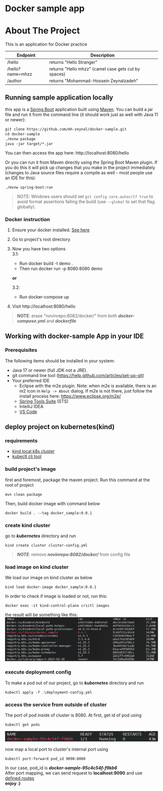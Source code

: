 # Docker sample app

# About The Project
This is an application for Docker practice

|Endpoint | Description  |
|--------------------------|---|
|/hello | returns "Hello Stranger" |
|/hello?name=mhzz | returns "Hello mhzz" (camel case gets cut by spaces)|
|/author | returns "Mohammad-Hossein Zeynalzadeh" |

## Running sample application locally
this app is a [Spring Boot](https://spring.io/guides/gs/spring-boot) application built using [Maven](https://spring.io/guides/gs/maven/). You can build a jar file and run it from the command line (it should work just as well with Java 11 or newer):


```
git clone https://github.com/mh-zeynal/docker-sample.git
cd docker-sample
./mvnw package
java -jar target/*.jar
```

You can then access the app here: http://localhost:8080/hello


Or you can run it from Maven directly using the Spring Boot Maven plugin. If you do this it will pick up changes that you make in the project immediately (changes to Java source files require a compile as well - most people use an IDE for this):

```
./mvnw spring-boot:run
```

> NOTE: Windows users should set `git config core.autocrlf true` to avoid format assertions failing the build (use `--global` to set that flag globally).

### Docker instruction

1. Ensure your docker installed. [See here](https://www.docker.com/products/docker-desktop)

2. Go to project's root directory

3. Now you have two options  
    3.1:
    - Run docker build -t demo .  
    - Then run docker run -p 8080:8080 demo  
    
    **or**

    3.2:
    - Run docker-compose up  

5. Visit http://localhost:8080/hello

>**NOTE**: erase "novinrepo:8082/docker/" from both ***docker-compose.yml*** and ***dockerfile***

## Working with docker-sample App in your IDE

### Prerequisites
The following items should be installed in your system:
* Java 17 or newer (full JDK not a JRE).
* git command line tool (https://help.github.com/articles/set-up-git)
* Your preferred IDE
    * Eclipse with the m2e plugin. Note: when m2e is available, there is an m2 icon in `Help -> About` dialog. If m2e is
      not there, just follow the install process here: https://www.eclipse.org/m2e/
    * [Spring Tools Suite](https://spring.io/tools) (STS)
    * IntelliJ IDEA
    * [VS Code](https://code.visualstudio.com)

## deploy project on kubernetes(kind)

### requirements

* [kind local k8s cluster](https://kind.sigs.k8s.io/)
* [kubectl cli tool](https://kubernetes.io/docs/tasks/tools/)

### build project's image
first and foremost, package the maven project. Run this command at the root of project
```
mvn clean package
```
Then, build docker image with command below
```
docker build . --tag docker_sample:0.0.1
```
### create kind cluster
go to ***kubernetes*** directory and run
```
kind create cluster cluster-config.yml
```
>***NOTE***: remove ***novinrepo:8082/docker/*** from config file

### load image on kind cluster
We load our image on kind cluster as below
```
kind load docker-image docker_sample:0.0.1
```
In order to check if image is loaded or not, run this:
```
docker exec -it kind-control-plane crictl images
```
the result will be something like this:
![comamnd image](/readme-resouces/list-of-cluster-images.png)

### execute deployment config
To make a pod out of our project, go to ***kubernetes*** directory and run
```
kubectl apply -f .\deployment-config.yml
```
### access the service from outside of cluster
The port of pod inside of cluster is 8080.
At first, get id of pod using
```
kubectl get pods
```
![pods image](/readme-resouces/list-of-cluster-pods.png)

now map a local port to cluster's internal port using
```
kubectl port-forward pod_id 9090:8080
```
In our case, pod_id is ***docker-sample-95c4c54f-f9kb6***  
After port mapping, we can send request to **localhost:9090** and use [defined routes](#about-the-project)  
**enjoy :)**